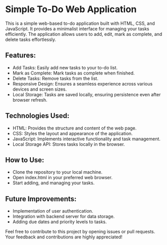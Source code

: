 # Simple To-Do Web Application

This is a simple web-based to-do application built with HTML, CSS, and JavaScript. It provides a minimalist interface for managing your tasks efficiently. The application allows users to add, edit, mark as complete, and delete tasks effortlessly.

## Features:
* Add Tasks: Easily add new tasks to your to-do list.
* Mark as Complete: Mark tasks as complete when finished.
* Delete Tasks: Remove tasks from the list.
* Responsive Design: Ensures a seamless experience across various devices and screen sizes.
* Local Storage: Tasks are saved locally, ensuring persistence even after browser refresh.
  
## Technologies Used:
* HTML: Provides the structure and content of the web page.
* CSS: Styles the layout and appearance of the application.
* JavaScript: Implements interactive functionality and task management.
* Local Storage API: Stores tasks locally in the browser.

## How to Use:
* Clone the repository to your local machine.
* Open index.html in your preferred web browser.
* Start adding, and managing your tasks.

## Future Improvements:
* Implementation of user authentication.
* Integration with backend server for data storage.
* Adding due dates and priority levels to tasks.

Feel free to contribute to this project by opening issues or pull requests. Your feedback and contributions are highly appreciated!
